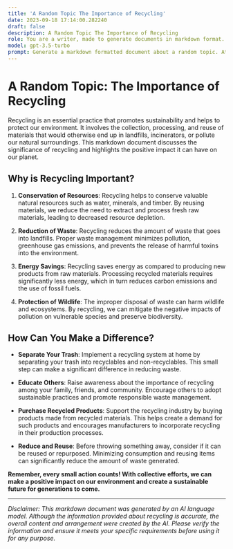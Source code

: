 ```yaml
---
title: 'A Random Topic The Importance of Recycling'
date: 2023-09-18 17:14:00.282240
draft: false
description: A Random Topic The Importance of Recycling
role: You are a writer, made to generate documents in markdown format. It is very important that all of the documents you generate are in valid markdown format.
model: gpt-3.5-turbo
prompt: Generate a markdown formatted document about a random topic. At the bottom, include a disclaimer explaining that the document was generated by you. The first line of the document should be the title. Make sure that the entire document is in proper markdown format, using a mix of various tags to make the document visually appealing.
---
```


# A Random Topic: The Importance of Recycling 

Recycling is an essential practice that promotes sustainability and helps to protect our environment. It involves the collection, processing, and reuse of materials that would otherwise end up in landfills, incinerators, or pollute our natural surroundings. This markdown document discusses the significance of recycling and highlights the positive impact it can have on our planet.

## Why is Recycling Important?

1. **Conservation of Resources**: Recycling helps to conserve valuable natural resources such as water, minerals, and timber. By reusing materials, we reduce the need to extract and process fresh raw materials, leading to decreased resource depletion.

2. **Reduction of Waste**: Recycling reduces the amount of waste that goes into landfills. Proper waste management minimizes pollution, greenhouse gas emissions, and prevents the release of harmful toxins into the environment.

3. **Energy Savings**: Recycling saves energy as compared to producing new products from raw materials. Processing recycled materials requires significantly less energy, which in turn reduces carbon emissions and the use of fossil fuels.

4. **Protection of Wildlife**: The improper disposal of waste can harm wildlife and ecosystems. By recycling, we can mitigate the negative impacts of pollution on vulnerable species and preserve biodiversity.

## How Can You Make a Difference?

- **Separate Your Trash**: Implement a recycling system at home by separating your trash into recyclables and non-recyclables. This small step can make a significant difference in reducing waste.

- **Educate Others**: Raise awareness about the importance of recycling among your family, friends, and community. Encourage others to adopt sustainable practices and promote responsible waste management.

- **Purchase Recycled Products**: Support the recycling industry by buying products made from recycled materials. This helps create a demand for such products and encourages manufacturers to incorporate recycling in their production processes.

- **Reduce and Reuse**: Before throwing something away, consider if it can be reused or repurposed. Minimizing consumption and reusing items can significantly reduce the amount of waste generated.

**Remember, every small action counts! With collective efforts, we can make a positive impact on our environment and create a sustainable future for generations to come.**

---

*Disclaimer: This markdown document was generated by an AI language model. Although the information provided about recycling is accurate, the overall content and arrangement were created by the AI. Please verify the information and ensure it meets your specific requirements before using it for any purpose.*